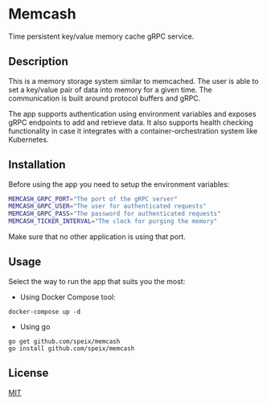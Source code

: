 # Memcash

Time persistent key/value memory cache gRPC service.

## Description

This is a memory storage system similar to memcached. The user is able to set a key/value pair of data into memory for a given time. The communication is built around protocol buffers and gRPC.

The app supports authentication using environment variables and exposes gRPC endpoints to add and retrieve data. It also supports health checking functionality in case it integrates with a container-orchestration system like Kubernetes.

## Installation

Before using the app you need to setup the environment variables:


```bash
MEMCASH_GRPC_PORT="The port of the gRPC server"
MEMCASH_GRPC_USER="The user for authenticated requests"
MEMCASH_GRPC_PASS="The password for authenticated requests"
MEMCASH_TICKER_INTERVAL="The clock for purging the memory"
```
Make sure that no other application is using that port.

## Usage

Select the way to run the app that suits you the most:

- Using Docker Compose tool:

```docker
docker-compose up -d
```

- Using go
```golang
go get github.com/speix/memcash
go install github.com/speix/memcash
```


## License
[MIT](https://choosealicense.com/licenses/mit/)